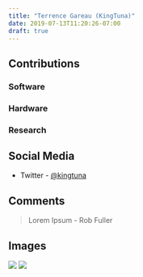 ```yaml
---
title: "Terrence Gareau (KingTuna)"
date: 2019-07-13T11:20:26-07:00
draft: true
---
```


## Contributions

### Software

### Hardware

### Research

## Social Media

- Twitter - [@kingtuna](https://twitter.com/kingtuna)

## Comments

> Lorem Ipsum - Rob Fuller

## Images

![](/images/y3t1_Art-Terrence_Gareau_aka_Tuna.png)
![](/images/y3t1_Art-Terrence_Gareau_aka_Tuna_RIP.png)
